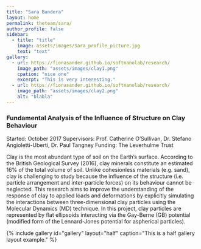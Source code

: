 ```yaml
---
title: "Sara Bandera"
layout: home
permalink: theteam/sara/
author_profile: false
sidebar:
  - title: "title"
    image: assets/images/Sara_profile_picture.jpg
    text: "text"
gallery:
  - url: https://fionasander.github.io/softnanolab/research/
    image_path: "assets/images/clay1.png"
    cpation: "nice one"
    excerpt: "This is very interesting."
  - url: https://fionasander.github.io/softnanolab/research/
    image_path: "assets/images/clay2.png"
    alt: "blabla"
---
```



### Fundamental Analysis of the Influence of Structure on Clay Behaviour

Started: October 2017
Supervisors: Prof. Catherine O’Sullivan, Dr. Stefano Angioletti-Uberti, Dr. Paul Tangney
Funding: The Leverhulme Trust

Clay is the most abundant type of soil on the Earth’s surface. According to the British Geological Survey (2016), clay minerals constitute an estimated 16% of the total volume of soil. Unlike cohesionless materials (e.g. sand), clay is challenging to study because the influence of the structure (i.e. particle arrangement and inter-particle forces) on its behaviour cannot be neglected. 
This research aims to improve the understanding of the response of clay to applied loads and deformations by explicitly simulating the interactions between three-dimensional clay particles using the Molecular Dynamics (MD) technique. In this project, clay particles are represented by flat ellipsoids interacting via the Gay-Berne (GB) potential (modified form of the Lennard-Jones potential for aspherical particles). 


{% include gallery id="gallery" layout="half" caption="This is a half gallery layout example." %}
